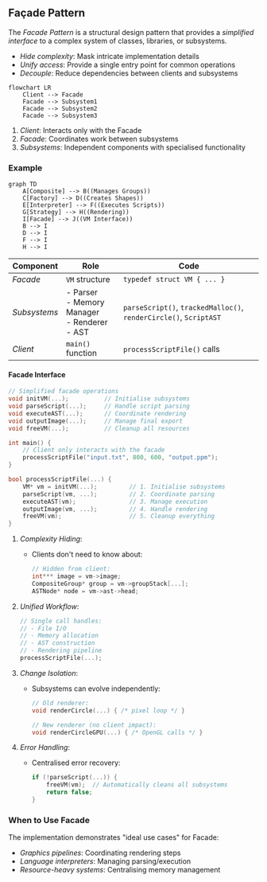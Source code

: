 
## Façade Pattern

The *Facade Pattern* is a structural design pattern that provides a *simplified interface* to a
complex system of classes, libraries, or subsystems.
- *Hide complexity*: Mask intricate implementation details
- *Unify access*: Provide a single entry point for common operations
- *Decouple*: Reduce dependencies between clients and subsystems

```mermaid
flowchart LR
    Client --> Facade
    Facade --> Subsystem1
    Facade --> Subsystem2
    Facade --> Subsystem3
```

1. *Client*: Interacts only with the Facade
2. *Facade*: Coordinates work between subsystems
3. *Subsystems*: Independent components with specialised functionality


### Example

```mermaid
graph TD
    A[Composite] --> B((Manages Groups))
    C[Factory] --> D((Creates Shapes))
    E[Interpreter] --> F((Executes Scripts))
    G[Strategy] --> H((Rendering))
    I[Facade] --> J((VM Interface))
    B --> I
    D --> I
    F --> I
    H --> I
```

| Component | Role | Code |
|---|---|---|
| *Facade* | `VM` structure | `typedef struct VM { ... }` |
| *Subsystems* | - Parser<br>- Memory Manager<br>- Renderer<br>- AST | `parseScript()`, `trackedMalloc()`, `renderCircle()`, `ScriptAST` |
| *Client* | `main()` function | `processScriptFile()` calls |


#### Facade Interface

```c
// Simplified facade operations
void initVM(...);          // Initialise subsystems
void parseScript(...);     // Handle script parsing
void executeAST(...);      // Coordinate rendering
void outputImage(...);     // Manage final export
void freeVM(...);          // Cleanup all resources
```


```c
int main() {
    // Client only interacts with the facade
    processScriptFile("input.txt", 800, 600, "output.ppm");
}
```

```c
bool processScriptFile(...) {
    VM* vm = initVM(...);         // 1. Initialise subsystems
    parseScript(vm, ...);         // 2. Coordinate parsing
    executeAST(vm);               // 3. Manage execution
    outputImage(vm, ...);         // 4. Handle rendering
    freeVM(vm);                   // 5. Cleanup everything
}
```


1. *Complexity Hiding*:
   - Clients don't need to know about:
     ```c
     // Hidden from client:
     int*** image = vm->image; 
     CompositeGroup* group = vm->groupStack[...];
     ASTNode* node = vm->ast->head;
     ```

2. *Unified Workflow*:
   ```c
   // Single call handles:
   // - File I/O
   // - Memory allocation
   // - AST construction
   // - Rendering pipeline
   processScriptFile(...);
   ```

3. *Change Isolation*:
   - Subsystems can evolve independently:
     ```c
     // Old renderer:
     void renderCircle(...) { /* pixel loop */ }
     
     // New renderer (no client impact):
     void renderCircleGPU(...) { /* OpenGL calls */ }
     ```

4. *Error Handling*:
   - Centralised error recovery:
     ```c
     if (!parseScript(...)) {
         freeVM(vm);  // Automatically cleans all subsystems
         return false;
     }
     ```


### When to Use Facade

The implementation demonstrates "ideal use cases" for Facade:
- *Graphics pipelines*: Coordinating rendering steps
- *Language interpreters*: Managing parsing/execution
- *Resource-heavy systems*: Centralising memory management
